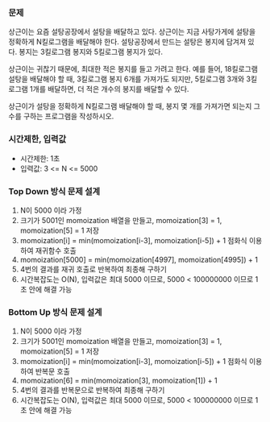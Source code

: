 ### 문제
상근이는 요즘 설탕공장에서 설탕을 배달하고 있다.
상근이는 지금 사탕가게에 설탕을 정확하게 N킬로그램을 배달해야 한다. 설탕공장에서 만드는 설탕은 봉지에 담겨져 있다.
봉지는 3킬로그램 봉지와 5킬로그램 봉지가 있다.

상근이는 귀찮기 때문에, 최대한 적은 봉지를 들고 가려고 한다.
예를 들어, 18킬로그램 설탕을 배달해야 할 때, 3킬로그램 봉지 6개를 가져가도 되지만, 5킬로그램 3개와 3킬로그램 1개를 배달하면, 더 적은 개수의 봉지를 배달할 수 있다.

상근이가 설탕을 정확하게 N킬로그램 배달해야 할 때, 봉지 몇 개를 가져가면 되는지 그 수를 구하는 프로그램을 작성하시오.

### 시간제한, 입력값
- 시간제한: 1초
- 입력값: 3 <= N <= 5000

### Top Down 방식 문제 설계
1. N이 5000 이라 가정
2. 크기가 5001인 momoization 배열을 만들고, momoization[3] = 1, momoization[5] = 1 저장
3. momoization[i] = min(momoization[i-3], momoization[i-5]) + 1 점화식 이용하여 재귀함수 호출
4. momoization[5000] = min(momoization[4997], momoization[4995]) + 1
5. 4번의 결과를 재귀 호출로 반복하여 최종해 구하기
6. 시간복잡도는 O(N), 입력값은 최대 5000 이므로, 5000 < 100000000 이므로 1초 안에 해결 가능

### Bottom Up 방식 문제 설계
1. N이 5000 이라 가정
2. 크기가 5001인 momoization 배열을 만들고, momoization[3] = 1, momoization[5] = 1 저장 
3. momoization[i] = min(momoization[i-3], momoization[i-5]) + 1 점화식 이용하여 반복문 호출
4. momoization[6] = min(momoization[3], momoization[1]) + 1
5. 4번의 결과를 반복문으로 반복하여 최종해 구하기
6. 시간복잡도는 O(N), 입력값은 최대 5000 이므로, 5000 < 100000000 이므로 1초 안에 해결 가능